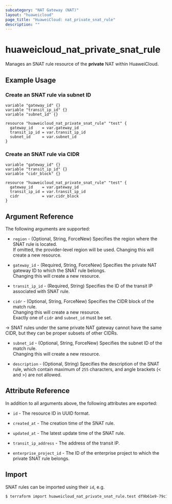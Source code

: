 ```yaml
---
subcategory: "NAT Gateway (NAT)"
layout: "huaweicloud"
page_title: "HuaweiCloud: nat_private_snat_rule"
description: ""
---
```


# huaweicloud_nat_private_snat_rule

Manages an SNAT rule resource of the **private** NAT within HuaweiCloud.

## Example Usage

### Create an SNAT rule via subnet ID

```hcl
variable "gateway_id" {}
variable "transit_ip_id" {}
variable "subnet_id" {}

resource "huaweicloud_nat_private_snat_rule" "test" {
  gateway_id    = var.gateway_id
  transit_ip_id = var.transit_ip_id
  subnet_id     = var.subnet_id
}
```

### Create an SNAT rule via CIDR

```hcl
variable "gateway_id" {}
variable "transit_ip_id" {}
variable "cidr_block" {}

resource "huaweicloud_nat_private_snat_rule" "test" {
  gateway_id    = var.gateway_id
  transit_ip_id = var.transit_ip_id
  cidr          = var.cidr_block
}
```

## Argument Reference

The following arguments are supported:

* `region` - (Optional, String, ForceNew) Specifies the region where the SNAT rule is located.  
  If omitted, the provider-level region will be used. Changing this will create a new resource.

* `gateway_id` - (Required, String, ForceNew) Specifies the private NAT gateway ID to which the SNAT rule belongs.  
  Changing this will create a new resource.

* `transit_ip_id` - (Required, String) Specifies the ID of the transit IP associated with SNAT rule.

* `cidr` - (Optional, String, ForceNew) Specifies the CIDR block of the match rule.  
  Changing this will create a new resource.  
  Exactly one of `cidr` and `subnet_id` must be set.

-> SNAT rules under the same private NAT gateway cannot have the same CIDR, but they can be proper subsets of other
   CIDRs.

* `subnet_id` - (Optional, String, ForceNew) Specifies the subnet ID of the match rule.  
  Changing this will create a new resource.

* `description` - (Optional, String) Specifies the description of the SNAT rule, which contain maximum of `255`
  characters, and angle brackets (< and >) are not allowed.

## Attribute Reference

In addition to all arguments above, the following attributes are exported:

* `id` - The resource ID in UUID format.

* `created_at` - The creation time of the SNAT rule.

* `updated_at` - The latest update time of the SNAT rule.

* `transit_ip_address` - The address of the transit IP.

* `enterprise_project_id` - The ID of the enterprise project to which the private SNAT rule belongs.

## Import

SNAT rules can be imported using their `id`, e.g.

```bash
$ terraform import huaweicloud_nat_private_snat_rule.test df9b61e9-79c1-4a75-bfab-736e224ced71
```
